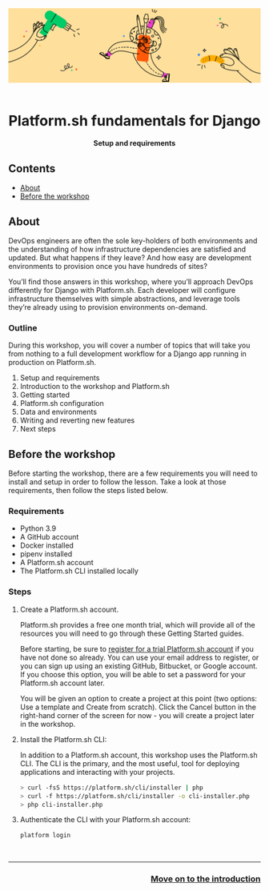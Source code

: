 <div align="center">
    <img title="a title" alt="Alt text" src="../images/github/git-hub-workshops.png">
    <br/><br/>
    <h1>Platform.sh fundamentals for Django</h1>
    <h4>Setup and requirements</h4>
</div>

## Contents

- [About](#about)
- [Before the workshop](#before-the-workshop)

## About

DevOps engineers are often the sole key-holders of both environments and the understanding of how infrastructure dependencies are satisfied and updated. But what happens if they leave? And how easy are development environments to provision once you have hundreds of sites?

You’ll find those answers in this workshop, where you’ll approach DevOps differently for Django with Platform.sh. Each developer will configure infrastructure themselves with simple abstractions, and leverage tools they’re already using to provision environments on-demand.

### Outline

During this workshop, you will cover a number of topics that will take you from nothing to a full development workflow for a Django app running in production on Platform.sh.

1. Setup and requirements
1. Introduction to the workshop and Platform.sh
1. Getting started
1. Platform.sh configuration
1. Data and environments
1. Writing and reverting new features
1. Next steps

## Before the workshop

Before starting the workshop, there are a few requirements you will need to install and setup in order to follow the lesson.
Take a look at those requirements, then follow the steps listed below.

### Requirements

- Python 3.9
- A GitHub account
- Docker installed
- pipenv installed
- A Platform.sh account
- The Platform.sh CLI installed locally

### Steps

1. Create a Platform.sh account.

    Platform.sh provides a free one month trial, which will provide all of the resources you will need to go through these Getting Started guides.

    Before starting, be sure to [register for a trial Platform.sh account](https://auth.api.platform.sh/register) if you have not done so already. You can use your email address to register, or you can sign up using an existing GitHub, Bitbucket, or Google account. If you choose this option, you will be able to set a password for your Platform.sh account later.

    You will be given an option to create a project at this point (two options: Use a template and Create from scratch). Click the Cancel button in the right-hand corner of the screen for now - you will create a project later in the workshop.

1. Install the Platform.sh CLI:

    In addition to a Platform.sh account, this workshop uses the Platform.sh CLI. The CLI is the primary, and the most useful, tool for deploying applications and interacting with your projects.

    ```bash
    > curl -fsS https://platform.sh/cli/installer | php                 # Linux/MacOS
    > curl -f https://platform.sh/cli/installer -o cli-installer.php    # Windows
    > php cli-installer.php
    ```

1. Authenticate the CLI with your Platform.sh account:

    ```bash
    platform login
    ```

<div align="right">
    <br/>
    <hr>
    <h3><a href="01-introduction.md">Move on to the introduction</a></h3>
</div>